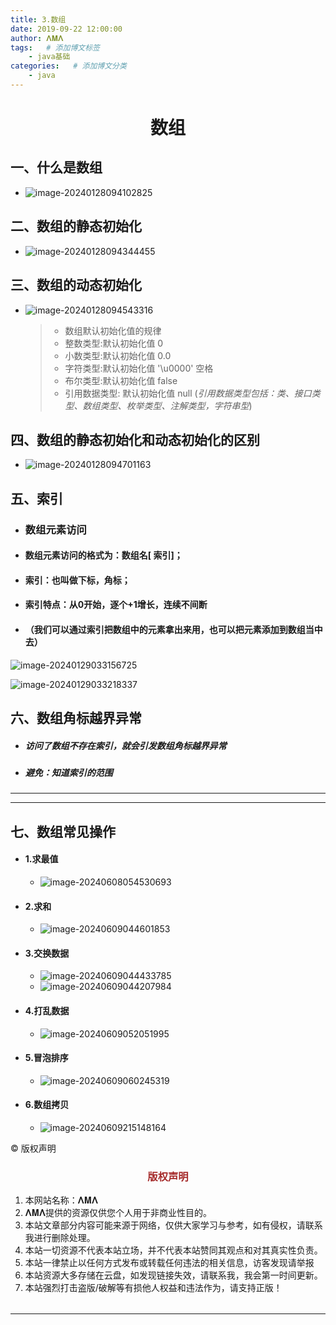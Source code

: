 ```yaml
---
title: 3.数组
date: 2019-09-22 12:00:00
author: 𝚲𝚳𝚲
tags:   # 添加博文标签
	- java基础
categories:   # 添加博文分类
	- java
---
```


<h1><center>数组</center></h1>

## 一、什么是数组

- ![image-20240128094102825](https://raw.githubusercontent.com/protonlml/blogimages/master/imgs/202406161037074.png)

## 二、数组的静态初始化

- ![image-20240128094344455](https://raw.githubusercontent.com/protonlml/blogimages/master/imgs/202406161037164.png)

## 三、数组的动态初始化

- ![image-20240128094543316](https://raw.githubusercontent.com/protonlml/blogimages/master/imgs/202406161037934.png)

  > - 数组默认初始化值的规律
  > - 整数类型:默认初始化值  0
  > - 小数类型:默认初始化值  0.0
  > - 字符类型:默认初始化值      '\u0000'  空格
  > - 布尔类型:默认初始化值  false
  > - 引用数据类型: 默认初始化值   null  (*引⽤数据类型包括：类、接⼝类型、数组类型、枚举类型、注解类型，字符串型*)

## 四、数组的静态初始化和动态初始化的区别

- ![image-20240128094701163](https://raw.githubusercontent.com/protonlml/blogimages/master/imgs/202406161037134.png)

## 五、索引

- ### 数组元素访问

- #### 数组元素访问的格式为：数组名[ 索引]；

- #### 索引：也叫做下标，角标；

- #### 索引特点：从0开始，逐个+1增长，连续不间断

- ####  （我们可以通过索引把数组中的元素拿出来用，也可以把元素添加到数组当中去）

![image-20240129033156725](https://raw.githubusercontent.com/protonlml/blogimages/master/imgs/202406161039005.png)

![image-20240129033218337](https://gitee.com/lmlpla/blogimages/raw/master/imgs/202401290332899.png)

## 六、数组角标越界异常

- ##### 访问了数组不存在索引，就会引发数组角标越界异常
- ##### 避免：知道索引的范围

---


----

## 七、数组常见操作

- #### 1.求最值

  - ![image-20240608054530693](https://raw.githubusercontent.com/protonlml/blogimages/master/imgs/202406161040557.png)

- #### 2.求和

  - ![image-20240609044601853](https://raw.githubusercontent.com/protonlml/blogimages/master/imgs/202406161040238.png)

- #### 3.交换数据

  - ![image-20240609044433785](https://raw.githubusercontent.com/protonlml/blogimages/master/imgs/202406161040346.png)
  - ![image-20240609044207984](https://raw.githubusercontent.com/protonlml/blogimages/master/imgs/202406161040029.png)

- #### 4.打乱数据

  - ![image-20240609052051995](https://raw.githubusercontent.com/protonlml/blogimages/master/imgs/202406161040895.png)



- #### 5.冒泡排序
  
  - ![image-20240609060245319](https://raw.githubusercontent.com/protonlml/blogimages/master/imgs/202406161040607.png)

- #### 6.数组拷贝

  - ![image-20240609215148164](https://raw.githubusercontent.com/protonlml/blogimages/master/imgs/202406161040055.png)

© 版权声明

<escape>

<div>
    <h3 align="center"  style="color: brown;" >版权声明</h3>
    <table>
   		<tr>
    		<ol>
				<li>本网站名称：𝚲𝚳𝚲</li>
				<li>𝚲𝚳𝚲提供的资源仅供您个人用于非商业性目的。</li>
				<li>本站文章部分内容可能来源于网络，仅供大家学习与参考，如有侵权，请联系我进行删除处理。</li>
				<li>本站一切资源不代表本站立场，并不代表本站赞同其观点和对其真实性负责。</li>
        		<li>本站一律禁止以任何方式发布或转载任何违法的相关信息，访客发现请举报</li> 
        		<li>本站资源大多存储在云盘，如发现链接失效，请联系我，我会第一时间更新。</li>
        		<li>本站强烈打击盗版/破解等有损他人权益和违法作为，请支持正版！</li>  
			</ol>
		</tr>
	</table>
</div>






</escape>

----















